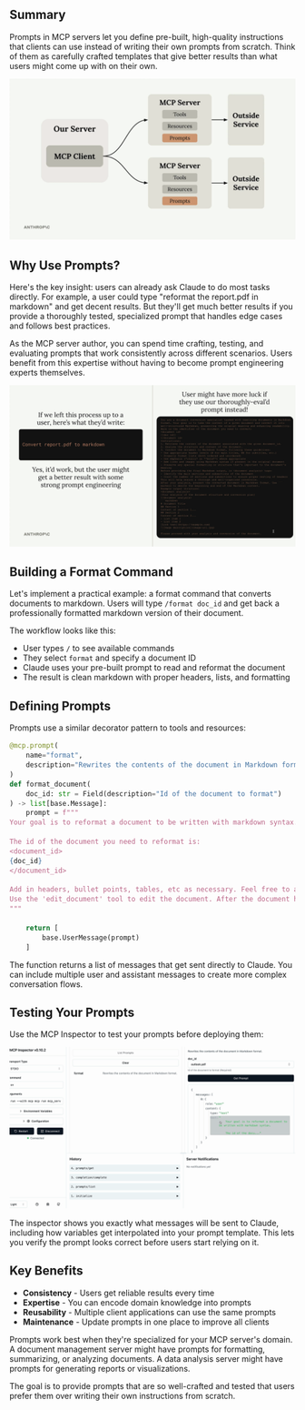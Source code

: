 ## Summary

Prompts in MCP servers let you define pre-built, high-quality instructions that clients can use instead of writing their own prompts from scratch. Think of them as carefully crafted templates that give better results than what users might come up with on their own.

<img src="image1.png" alt="image1" width=700>  

## Why Use Prompts?

Here's the key insight: users can already ask Claude to do most tasks directly. For example, a user could type "reformat the report.pdf in markdown" and get decent results. But they'll get much better results if you provide a thoroughly tested, specialized prompt that handles edge cases and follows best practices.

As the MCP server author, you can spend time crafting, testing, and evaluating prompts that work consistently across different scenarios. Users benefit from this expertise without having to become prompt engineering experts themselves.

<img src="image2.png" alt="image2" width=700>  

## Building a Format Command

Let's implement a practical example: a format command that converts documents to markdown. Users will type `/format doc_id` and get back a professionally formatted markdown version of their document.

The workflow looks like this:

- User types `/` to see available commands
- They select `format` and specify a document ID
- Claude uses your pre-built prompt to read and reformat the document
- The result is clean markdown with proper headers, lists, and formatting

## Defining Prompts

Prompts use a similar decorator pattern to tools and resources:

```python
@mcp.prompt(
    name="format",
    description="Rewrites the contents of the document in Markdown format."
)
def format_document(
    doc_id: str = Field(description="Id of the document to format")
) -> list[base.Message]:
    prompt = f"""
Your goal is to reformat a document to be written with markdown syntax.

The id of the document you need to reformat is:
<document_id>
{doc_id}
</document_id>

Add in headers, bullet points, tables, etc as necessary. Feel free to add in structure.
Use the 'edit_document' tool to edit the document. After the document has been reformatted...
"""
    
    return [
        base.UserMessage(prompt)
    ]
```

The function returns a list of messages that get sent directly to Claude. You can include multiple user and assistant messages to create more complex conversation flows.

## Testing Your Prompts

Use the MCP Inspector to test your prompts before deploying them:

<img src="image3.png" alt="image3" width=700>  

The inspector shows you exactly what messages will be sent to Claude, including how variables get interpolated into your prompt template. This lets you verify the prompt looks correct before users start relying on it.

## Key Benefits

* **Consistency** - Users get reliable results every time
* **Expertise** - You can encode domain knowledge into prompts
* **Reusability** - Multiple client applications can use the same prompts
* **Maintenance** - Update prompts in one place to improve all clients

Prompts work best when they're specialized for your MCP server's domain. A document management server might have prompts for formatting, summarizing, or analyzing documents. A data analysis server might have prompts for generating reports or visualizations.

The goal is to provide prompts that are so well-crafted and tested that users prefer them over writing their own instructions from scratch.
